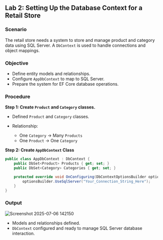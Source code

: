 ## **Lab 2: Setting Up the Database Context for a Retail Store**

### **Scenario**

The retail store needs a system to store and manage product and category data using SQL Server. A `DbContext` is used to handle connections and object mappings.

### **Objective**

* Define entity models and relationships.
* Configure `AppDbContext` to map to SQL Server.
* Prepare the system for EF Core database operations.

### **Procedure**

**Step 1: Create `Product` and `Category` classes.**

* Defined `Product` and `Category` classes.
* Relationship:

  * One `Category` → Many `Products`
  * One `Product` → One `Category`

**Step 2: Create `AppDbContext` Class**
```csharp
public class AppDbContext : DbContext {
    public DbSet<Product> Products { get; set; }
    public DbSet<Category> Categories { get; set; }

    protected override void OnConfiguring(DbContextOptionsBuilder optionsBuilder) {
        optionsBuilder.UseSqlServer("Your_Connection_String_Here");
    }
}
```
### **Output**
![Screenshot 2025-07-06 142150](https://github.com/user-attachments/assets/33729de7-8d34-41d8-89b9-ec1c90922e4e)

* Models and relationships defined.
* `DbContext` configured and ready to manage SQL Server database interaction.
